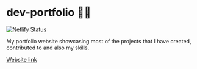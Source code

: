 # dev-portfolio 👨‍💻

[![Netlify Status](https://api.netlify.com/api/v1/badges/bea2cf2f-3454-4562-8740-5bd0476564ba/deploy-status)](https://app.netlify.com/sites/endormi-portfolio/deploys)

My portfolio website showcasing most of the projects that I have created, contributed to and also my skills.

[Website link](https://endormi.io/)
